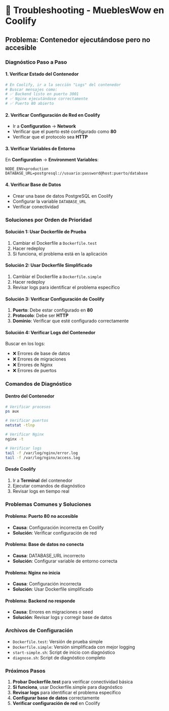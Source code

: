 # 🔧 Troubleshooting - MueblesWow en Coolify

## Problema: Contenedor ejecutándose pero no accesible

### Diagnóstico Paso a Paso

#### 1. **Verificar Estado del Contenedor**
```bash
# En Coolify, ir a la sección "Logs" del contenedor
# Buscar mensajes como:
# ✅ Backend listo en puerto 3001
# ✅ Nginx ejecutándose correctamente
# ✅ Puerto 80 abierto
```

#### 2. **Verificar Configuración de Red en Coolify**
- Ir a **Configuration** → **Network**
- Verificar que el puerto esté configurado como **80**
- Verificar que el protocolo sea **HTTP**

#### 3. **Verificar Variables de Entorno**
En **Configuration** → **Environment Variables**:
```
NODE_ENV=production
DATABASE_URL=postgresql://usuario:password@host:puerto/database
```

#### 4. **Verificar Base de Datos**
- Crear una base de datos PostgreSQL en Coolify
- Configurar la variable `DATABASE_URL`
- Verificar conectividad

### Soluciones por Orden de Prioridad

#### **Solución 1: Usar Dockerfile de Prueba**
1. Cambiar el Dockerfile a `Dockerfile.test`
2. Hacer redeploy
3. Si funciona, el problema está en la aplicación

#### **Solución 2: Usar Dockerfile Simplificado**
1. Cambiar el Dockerfile a `Dockerfile.simple`
2. Hacer redeploy
3. Revisar logs para identificar el problema específico

#### **Solución 3: Verificar Configuración de Coolify**
1. **Puerto**: Debe estar configurado en **80**
2. **Protocolo**: Debe ser **HTTP**
3. **Dominio**: Verificar que esté configurado correctamente

#### **Solución 4: Verificar Logs del Contenedor**
Buscar en los logs:
- ❌ Errores de base de datos
- ❌ Errores de migraciones
- ❌ Errores de Nginx
- ❌ Errores de puertos

### Comandos de Diagnóstico

#### **Dentro del Contenedor**
```bash
# Verificar procesos
ps aux

# Verificar puertos
netstat -tlnp

# Verificar Nginx
nginx -t

# Verificar logs
tail -f /var/log/nginx/error.log
tail -f /var/log/nginx/access.log
```

#### **Desde Coolify**
1. Ir a **Terminal** del contenedor
2. Ejecutar comandos de diagnóstico
3. Revisar logs en tiempo real

### Problemas Comunes y Soluciones

#### **Problema: Puerto 80 no accesible**
- **Causa**: Configuración incorrecta en Coolify
- **Solución**: Verificar configuración de red

#### **Problema: Base de datos no conecta**
- **Causa**: DATABASE_URL incorrecto
- **Solución**: Configurar variable de entorno correcta

#### **Problema: Nginx no inicia**
- **Causa**: Configuración incorrecta
- **Solución**: Usar Dockerfile simplificado

#### **Problema: Backend no responde**
- **Causa**: Errores en migraciones o seed
- **Solución**: Revisar logs y corregir base de datos

### Archivos de Configuración

- `Dockerfile.test`: Versión de prueba simple
- `Dockerfile.simple`: Versión simplificada con mejor logging
- `start-simple.sh`: Script de inicio con diagnóstico
- `diagnose.sh`: Script de diagnóstico completo

### Próximos Pasos

1. **Probar Dockerfile.test** para verificar conectividad básica
2. **Si funciona**, usar Dockerfile.simple para diagnóstico
3. **Revisar logs** para identificar el problema específico
4. **Configurar base de datos** correctamente
5. **Verificar configuración de red** en Coolify
